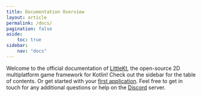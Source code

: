 ```yaml
---
title: Documentation Overview
layout: article
permalink: /docs/
pagination: false
aside:
    toc: true
sidebar:
    nav: "docs"
---
```


Welcome to the official documentation of [LittleKt](/), the open-source 2D multiplatform game framework for Kotlin! Check out the sidebar for the table of contents. Or get started with your [first application](/docs/starting/first-application). Feel free to get in touch for any additional questions or help on the [Discord](https://discord.gg/8VCZEQVBvt) server.
